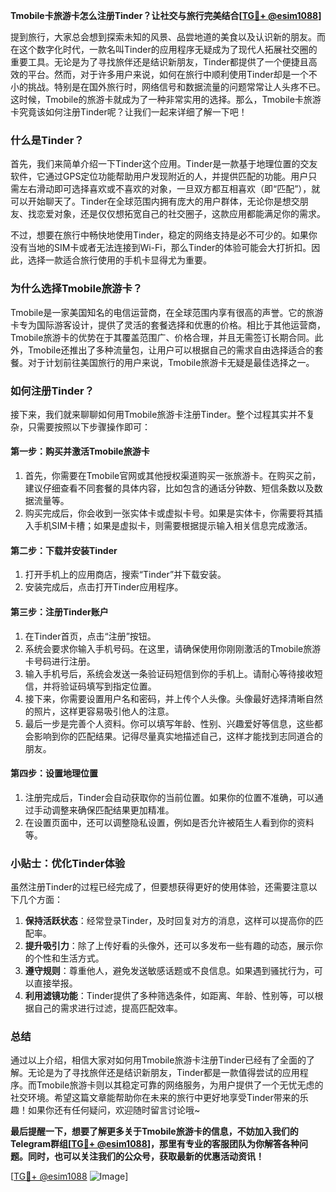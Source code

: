 **Tmobile卡旅游卡怎么注册Tinder？让社交与旅行完美结合[[TG💪+ @esim1088](https://t.me/s/esim1088)]**

提到旅行，大家总会想到探索未知的风景、品尝地道的美食以及认识新的朋友。而在这个数字化时代，一款名叫Tinder的应用程序无疑成为了现代人拓展社交圈的重要工具。无论是为了寻找旅伴还是结识新朋友，Tinder都提供了一个便捷且高效的平台。然而，对于许多用户来说，如何在旅行中顺利使用Tinder却是一个不小的挑战。特别是在国外旅行时，网络信号和数据流量的问题常常让人头疼不已。这时候，Tmobile的旅游卡就成为了一种非常实用的选择。那么，Tmobile卡旅游卡究竟该如何注册Tinder呢？让我们一起来详细了解一下吧！

### **什么是Tinder？**
首先，我们来简单介绍一下Tinder这个应用。Tinder是一款基于地理位置的交友软件，它通过GPS定位功能帮助用户发现附近的人，并提供匹配的功能。用户只需左右滑动即可选择喜欢或不喜欢的对象，一旦双方都互相喜欢（即“匹配”），就可以开始聊天了。Tinder在全球范围内拥有庞大的用户群体，无论你是想交朋友、找恋爱对象，还是仅仅想拓宽自己的社交圈子，这款应用都能满足你的需求。

不过，想要在旅行中畅快地使用Tinder，稳定的网络支持是必不可少的。如果你没有当地的SIM卡或者无法连接到Wi-Fi，那么Tinder的体验可能会大打折扣。因此，选择一款适合旅行使用的手机卡显得尤为重要。

### **为什么选择Tmobile旅游卡？**
Tmobile是一家美国知名的电信运营商，在全球范围内享有很高的声誉。它的旅游卡专为国际游客设计，提供了灵活的套餐选择和优惠的价格。相比于其他运营商，Tmobile旅游卡的优势在于其覆盖范围广、价格合理，并且无需签订长期合同。此外，Tmobile还推出了多种流量包，让用户可以根据自己的需求自由选择适合的套餐。对于计划前往美国旅行的用户来说，Tmobile旅游卡无疑是最佳选择之一。

### **如何注册Tinder？**
接下来，我们就来聊聊如何用Tmobile旅游卡注册Tinder。整个过程其实并不复杂，只需要按照以下步骤操作即可：

#### **第一步：购买并激活Tmobile旅游卡**
1. 首先，你需要在Tmobile官网或其他授权渠道购买一张旅游卡。在购买之前，建议仔细查看不同套餐的具体内容，比如包含的通话分钟数、短信条数以及数据流量等。
2. 购买完成后，你会收到一张实体卡或虚拟卡号。如果是实体卡，你需要将其插入手机SIM卡槽；如果是虚拟卡，则需要根据提示输入相关信息完成激活。

#### **第二步：下载并安装Tinder**
1. 打开手机上的应用商店，搜索“Tinder”并下载安装。
2. 安装完成后，点击打开Tinder应用程序。

#### **第三步：注册Tinder账户**
1. 在Tinder首页，点击“注册”按钮。
2. 系统会要求你输入手机号码。在这里，请确保使用你刚刚激活的Tmobile旅游卡号码进行注册。
3. 输入手机号后，系统会发送一条验证码短信到你的手机上。请耐心等待接收短信，并将验证码填写到指定位置。
4. 接下来，你需要设置用户名和密码，并上传个人头像。头像最好选择清晰自然的照片，这样更容易吸引他人的注意。
5. 最后一步是完善个人资料。你可以填写年龄、性别、兴趣爱好等信息，这些都会影响到你的匹配结果。记得尽量真实地描述自己，这样才能找到志同道合的朋友。

#### **第四步：设置地理位置**
1. 注册完成后，Tinder会自动获取你的当前位置。如果你的位置不准确，可以通过手动调整来确保匹配结果更加精准。
2. 在设置页面中，还可以调整隐私设置，例如是否允许被陌生人看到你的资料等。

### **小贴士：优化Tinder体验**
虽然注册Tinder的过程已经完成了，但要想获得更好的使用体验，还需要注意以下几个方面：

1. **保持活跃状态**：经常登录Tinder，及时回复对方的消息，这样可以提高你的匹配率。
2. **提升吸引力**：除了上传好看的头像外，还可以多发布一些有趣的动态，展示你的个性和生活方式。
3. **遵守规则**：尊重他人，避免发送敏感话题或不良信息。如果遇到骚扰行为，可以直接举报。
4. **利用滤镜功能**：Tinder提供了多种筛选条件，如距离、年龄、性别等，可以根据自己的需求进行过滤，提高匹配效率。

### **总结**
通过以上介绍，相信大家对如何用Tmobile旅游卡注册Tinder已经有了全面的了解。无论是为了寻找旅伴还是结识新朋友，Tinder都是一款值得尝试的应用程序。而Tmobile旅游卡则以其稳定可靠的网络服务，为用户提供了一个无忧无虑的社交环境。希望这篇文章能帮助你在未来的旅行中更好地享受Tinder带来的乐趣！如果你还有任何疑问，欢迎随时留言讨论哦~

**最后提醒一下，想要了解更多关于Tmobile旅游卡的信息，不妨加入我们的Telegram群组[[TG💪+ @esim1088](https://t.me/s/esim1088)]，那里有专业的客服团队为你解答各种问题。同时，也可以关注我们的公众号，获取最新的优惠活动资讯！**

[[TG💪+ @esim1088](https://t.me/s/esim1088) ![Image](https://i.postimg.cc/4NQfJmqS/Snipaste-2025-05-13-00-14-12.png)]